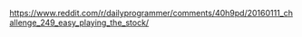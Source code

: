 https://www.reddit.com/r/dailyprogrammer/comments/40h9pd/20160111_challenge_249_easy_playing_the_stock/
